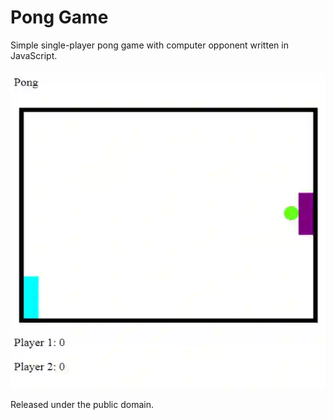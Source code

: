 # Pong Game

Simple single-player pong game with computer opponent written in JavaScript.

<img src="https://raw.githubusercontent.com/biancaregulski/PongGame/master/pong_example.webp" alt="Pong" width="540" height="510">

Released under the public domain.
